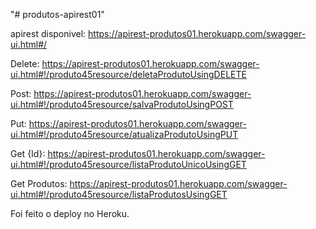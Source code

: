 "# produtos-apirest01" 

apirest disponivel: https://apirest-produtos01.herokuapp.com/swagger-ui.html#/

Delete: https://apirest-produtos01.herokuapp.com/swagger-ui.html#!/produto45resource/deletaProdutoUsingDELETE

Post: https://apirest-produtos01.herokuapp.com/swagger-ui.html#!/produto45resource/salvaProdutoUsingPOST

Put: https://apirest-produtos01.herokuapp.com/swagger-ui.html#!/produto45resource/atualizaProdutoUsingPUT

Get {Id}: https://apirest-produtos01.herokuapp.com/swagger-ui.html#!/produto45resource/listaProdutoUnicoUsingGET

Get Produtos: https://apirest-produtos01.herokuapp.com/swagger-ui.html#!/produto45resource/listaProdutosUsingGET

Foi feito o deploy no Heroku.
